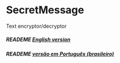 # SecretMessage

Text encryptor/decryptor



##### READEME [English version](https://github.com/thatimoreira/SecretMessage/blob/develop/docs/README-en.md)

##### READEME [versão em Português (brasileiro)](https://github.com/thatimoreira/SecretMessage/blob/develop/docs/README-pt.md)


